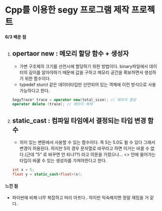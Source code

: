 # Cpp를 이용한 segy 프로그램 제작 프로젝트

#### 6/3 배운 점
1. opertaor new : 메모리 할당 함수 + 생성자
    ----
    - 가변 구조체의 크기를 선언시에 할당하기 위한 방법이다. binary파일에서 데이터의 길이를 알아야하기 때문에 값을 구하고 메모리 공간을 확보하면서 생성하기 위한 함수이다.
    - typedef sturct 같은 데이터타입만 선언되어 있는 객체에 이런 방식으로 사용 가능하다고 한다.


    ```cpp
    SegyTrace* trace = operator new(total_size); // 메모리 할당
    operator delete (trace); // 메모리 해제
    ```
2. static_cast : 컴파일 타임에서 결정되는 타입 변경 함수
    ----
    - 의미 있는 변환에서 사용할 수 있는 함수이다. 즉 5는 5.0도 될 수 있다 그래서 변경이 허용된다. 하지만 5의 경우 문자열로 바꾸라고 하면 이거는 바꿀 수 없다.(근데 "5" 로 바꾸면 안 되나??) 라고 의문을 가졌으나... <> 안에 들어가는 타입이 바꿀 수 있는 생성자를 가져야한다고 한다.
    ```cpp
    int x = 5;
    float y = static_cast<float>(x);
    ```
#### 느낀 점
- 파이썬에 비해 너무 복잡하고 머리 아프다.. 하지만 익숙해지면 정말 재밌을 거 같다.